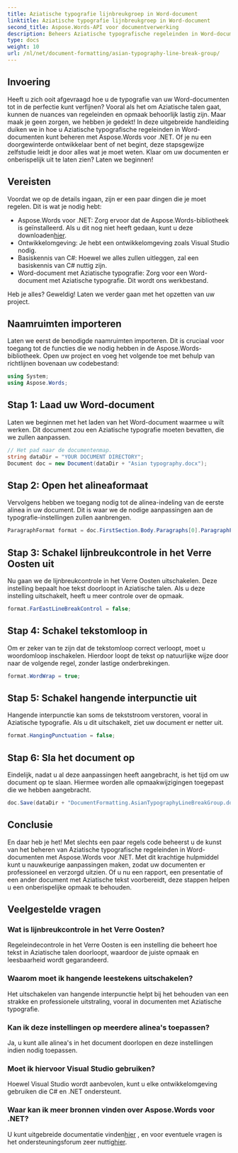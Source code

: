 ```yaml
---
title: Aziatische typografie lijnbreukgroep in Word-document
linktitle: Aziatische typografie lijnbreukgroep in Word-document
second_title: Aspose.Words-API voor documentverwerking
description: Beheers Aziatische typografische regeleinden in Word-documenten met Aspose.Words voor .NET. Deze handleiding biedt een stapsgewijze zelfstudie voor nauwkeurige opmaak.
type: docs
weight: 10
url: /nl/net/document-formatting/asian-typography-line-break-group/
---
```

## Invoering

Heeft u zich ooit afgevraagd hoe u de typografie van uw Word-documenten tot in de perfectie kunt verfijnen? Vooral als het om Aziatische talen gaat, kunnen de nuances van regeleinden en opmaak behoorlijk lastig zijn. Maar maak je geen zorgen, we hebben je gedekt! In deze uitgebreide handleiding duiken we in hoe u Aziatische typografische regeleinden in Word-documenten kunt beheren met Aspose.Words voor .NET. Of je nu een doorgewinterde ontwikkelaar bent of net begint, deze stapsgewijze zelfstudie leidt je door alles wat je moet weten. Klaar om uw documenten er onberispelijk uit te laten zien? Laten we beginnen!

## Vereisten

Voordat we op de details ingaan, zijn er een paar dingen die je moet regelen. Dit is wat je nodig hebt:

- Aspose.Words voor .NET: Zorg ervoor dat de Aspose.Words-bibliotheek is geïnstalleerd. Als u dit nog niet heeft gedaan, kunt u deze downloaden[hier](https://releases.aspose.com/words/net/).
- Ontwikkelomgeving: Je hebt een ontwikkelomgeving zoals Visual Studio nodig.
- Basiskennis van C#: Hoewel we alles zullen uitleggen, zal een basiskennis van C# nuttig zijn.
- Word-document met Aziatische typografie: Zorg voor een Word-document met Aziatische typografie. Dit wordt ons werkbestand.

Heb je alles? Geweldig! Laten we verder gaan met het opzetten van uw project.

## Naamruimten importeren

Laten we eerst de benodigde naamruimten importeren. Dit is cruciaal voor toegang tot de functies die we nodig hebben in de Aspose.Words-bibliotheek. Open uw project en voeg het volgende toe met behulp van richtlijnen bovenaan uw codebestand:

```csharp
using System;
using Aspose.Words;
```

## Stap 1: Laad uw Word-document

Laten we beginnen met het laden van het Word-document waarmee u wilt werken. Dit document zou een Aziatische typografie moeten bevatten, die we zullen aanpassen.

```csharp
// Het pad naar de documentenmap.
string dataDir = "YOUR DOCUMENT DIRECTORY";
Document doc = new Document(dataDir + "Asian typography.docx");
```

## Stap 2: Open het alineaformaat

Vervolgens hebben we toegang nodig tot de alinea-indeling van de eerste alinea in uw document. Dit is waar we de nodige aanpassingen aan de typografie-instellingen zullen aanbrengen.

```csharp
ParagraphFormat format = doc.FirstSection.Body.Paragraphs[0].ParagraphFormat;
```

## Stap 3: Schakel lijnbreukcontrole in het Verre Oosten uit

Nu gaan we de lijnbreukcontrole in het Verre Oosten uitschakelen. Deze instelling bepaalt hoe tekst doorloopt in Aziatische talen. Als u deze instelling uitschakelt, heeft u meer controle over de opmaak.

```csharp
format.FarEastLineBreakControl = false;
```

## Stap 4: Schakel tekstomloop in

Om er zeker van te zijn dat de tekstomloop correct verloopt, moet u woordomloop inschakelen. Hierdoor loopt de tekst op natuurlijke wijze door naar de volgende regel, zonder lastige onderbrekingen.

```csharp
format.WordWrap = true;
```

## Stap 5: Schakel hangende interpunctie uit

Hangende interpunctie kan soms de tekststroom verstoren, vooral in Aziatische typografie. Als u dit uitschakelt, ziet uw document er netter uit.

```csharp
format.HangingPunctuation = false;
```

## Stap 6: Sla het document op

Eindelijk, nadat u al deze aanpassingen heeft aangebracht, is het tijd om uw document op te slaan. Hiermee worden alle opmaakwijzigingen toegepast die we hebben aangebracht.

```csharp
doc.Save(dataDir + "DocumentFormatting.AsianTypographyLineBreakGroup.docx");
```

## Conclusie

En daar heb je het! Met slechts een paar regels code beheerst u de kunst van het beheren van Aziatische typografische regeleinden in Word-documenten met Aspose.Words voor .NET. Met dit krachtige hulpmiddel kunt u nauwkeurige aanpassingen maken, zodat uw documenten er professioneel en verzorgd uitzien. Of u nu een rapport, een presentatie of een ander document met Aziatische tekst voorbereidt, deze stappen helpen u een onberispelijke opmaak te behouden. 

## Veelgestelde vragen

### Wat is lijnbreukcontrole in het Verre Oosten?
Regeleindecontrole in het Verre Oosten is een instelling die beheert hoe tekst in Aziatische talen doorloopt, waardoor de juiste opmaak en leesbaarheid wordt gegarandeerd.

### Waarom moet ik hangende leestekens uitschakelen?
Het uitschakelen van hangende interpunctie helpt bij het behouden van een strakke en professionele uitstraling, vooral in documenten met Aziatische typografie.

### Kan ik deze instellingen op meerdere alinea's toepassen?
Ja, u kunt alle alinea's in het document doorlopen en deze instellingen indien nodig toepassen.

### Moet ik hiervoor Visual Studio gebruiken?
Hoewel Visual Studio wordt aanbevolen, kunt u elke ontwikkelomgeving gebruiken die C# en .NET ondersteunt.

### Waar kan ik meer bronnen vinden over Aspose.Words voor .NET?
 U kunt uitgebreide documentatie vinden[hier](https://reference.aspose.com/words/net/) , en voor eventuele vragen is het ondersteuningsforum zeer nuttig[hier](https://forum.aspose.com/c/words/8).

